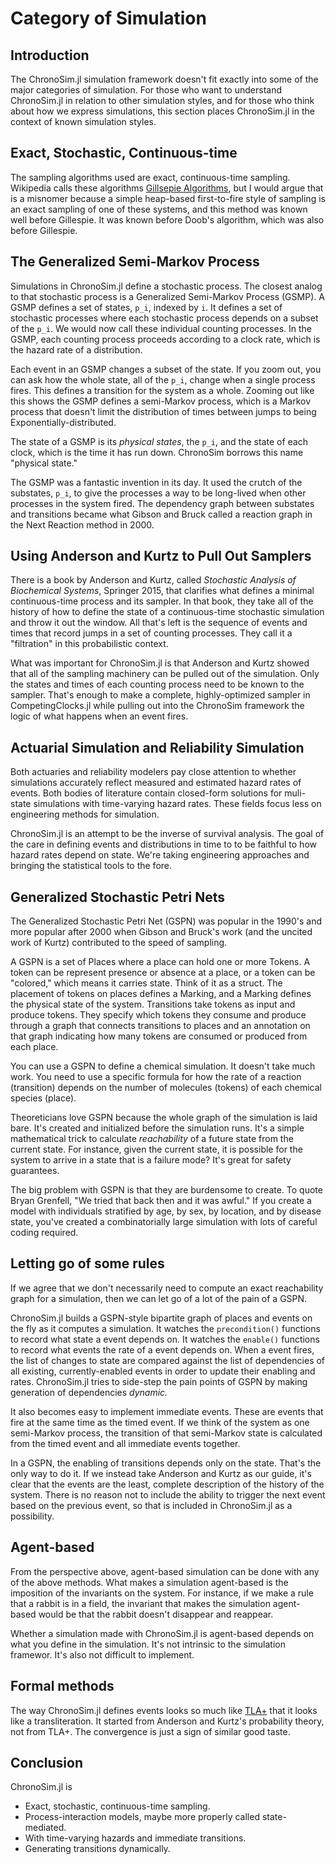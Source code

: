 # Category of Simulation

## Introduction

The ChronoSim.jl simulation framework doesn't fit exactly into some of the major categories of simulation. For those who want to understand ChronoSim.jl in relation to other simulation styles, and for those who think about how we express simulations, this section places ChronoSim.jl in the context of known simulation styles.

## Exact, Stochastic, Continuous-time

The sampling algorithms used are exact, continuous-time sampling. Wikipedia calls these algorithms [Gillsepie Algorithms](https://en.wikipedia.org/wiki/Gillespie_algorithm), but I would argue that is a misnomer because a simple heap-based first-to-fire style of sampling is an exact sampling of one of these systems, and this method was known well before Gillespie. It was known before Doob's algorithm, which was also before Gillespie.

## The Generalized Semi-Markov Process

Simulations in ChronoSim.jl define a stochastic process. The closest analog to that stochastic process is a Generalized Semi-Markov Process (GSMP). A GSMP defines a set of states, ``p_i``, indexed by ``i``. It defines a set of stochastic processes where each stochastic process depends on a subset of the ``p_i``. We would now call these individual counting processes. In the GSMP, each counting process proceeds according to a clock rate, which is the hazard rate of a distribution.

Each event in an GSMP changes a subset of the state. If you zoom out, you can ask how the whole state, all of the ``p_i``, change when a single process fires. This defines a transition for the system as a whole. Zooming out like this shows the GSMP defines a semi-Markov process, which is a Markov process that doesn't limit the distribution of times between jumps to being Exponentially-distributed.

The state of a GSMP is its *physical states*, the ``p_i``, and the state of each clock, which is the time it has run down. ChronoSim borrows this name "physical state."

The GSMP was a fantastic invention in its day. It used the crutch of the substates, ``p_i``, to give the processes a way to be long-lived when other processes in the system fired. The dependency graph between substates and transitions became what Gibson and Bruck called a reaction graph in the Next Reaction method in 2000.

## Using Anderson and Kurtz to Pull Out Samplers

There is a book by Anderson and Kurtz, called <i>Stochastic Analysis of Biochemical Systems</i>, Springer 2015, that clarifies what defines a minimal continuous-time process and its sampler. In that book, they take all of the history of how to define the state of a continuous-time stochastic simulation and throw it out the window. All that's left is the sequence of events and times that record jumps in a set of counting processes. They call it a "filtration" in this probabilistic context.

What was important for ChronoSim.jl is that Anderson and Kurtz showed that all of the sampling machinery can be pulled out of the simulation. Only the states and times of each counting process need to be known to the sampler. That's enough to make a complete, highly-optimized sampler in CompetingClocks.jl while pulling out into the ChronoSim framework the logic of what happens when an event fires.

## Actuarial Simulation and Reliability Simulation

Both actuaries and reliability modelers pay close attention to whether simulations accurately reflect measured and estimated hazard rates of events. Both bodies of literature contain closed-form solutions for muli-state simulations with time-varying hazard rates. These fields focus less on engineering methods for simulation.

ChronoSim.jl is an attempt to be the inverse of survival analysis. The goal of the care in defining events and distributions in time to to be faithful to how hazard rates depend on state. We're taking engineering approaches and bringing the statistical tools to the fore.


## Generalized Stochastic Petri Nets

The Generalized Stochastic Petri Net (GSPN) was popular in the 1990's and more popular after 2000 when Gibson and Bruck's work (and the uncited work of Kurtz) contributed to the speed of sampling.

A GSPN is a set of Places where a place can hold one or more Tokens. A token can be represent presence or absence at a place, or a token can be "colored," which means it carries state. Think of it as a struct. The placement of tokens on places defines a Marking, and a Marking defines the physical state of the system. Transitions take tokens as input and produce tokens. They specify which tokens they consume and produce through a graph that connects transitions to places and an annotation on that graph indicating how many tokens are consumed or produced from each place.

You can use a GSPN to define a chemical simulation. It doesn't take much work. You need to use a specific formula for how the rate of a reaction (transition) depends on the number of molecules (tokens) of each chemical species (place).

Theoreticians love GSPN because the whole graph of the simulation is laid bare. It's created and initialized before the simulation runs. It's a simple mathematical trick to calculate *reachability* of a future state from the current state. For instance, given the current state, it is possible for the system to arrive in a state that is a failure mode? It's great for safety guarantees.

The big problem with GSPN is that they are burdensome to create. To quote Bryan Grenfell, "We tried that back then and it was awful." If you create a model with individuals stratified by age, by sex, by location, and by disease state, you've created a combinatorially large simulation with lots of careful coding required.


## Letting go of some rules

If we agree that we don't necessarily need to compute an exact reachability graph for a simulation, then we can let go of a lot of the pain of a GSPN.

ChronoSim.jl builds a GSPN-style bipartite graph of places and events on the fly as it computes a simulation. It watches the `precondition()` functions to record what state a event depends on. It watches the `enable()` functions to record what events the rate of a event depends on. When a event fires, the list of changes to state are compared against the list of dependencies of all existing, currently-enabled events in order to update their enabling and rates. ChronoSim.jl tries to side-step the pain points of GSPN by making generation of dependencies *dynamic.*

It also becomes easy to implement immediate events. These are events that fire at the same time as the timed event. If we think of the system as one semi-Markov process, the transition of that semi-Markov state is calculated from the timed event and all immediate events together.

In a GSPN, the enabling of transitions depends only on the state. That's the only way to do it. If we instead take Anderson and Kurtz as our guide, it's clear that the events are the least, complete description of the history of the system. There is no reason not to include the ability to trigger the next event based on the previous event, so that is included in ChronoSim.jl as a possibility.

## Agent-based

From the perspective above, agent-based simulation can be done with any of the above methods. What makes a simulation agent-based is the imposition of the invariants on the system. For instance, if we make a rule that a rabbit is in a field, the invariant that makes the simulation agent-based would be that the rabbit doesn't disappear and reappear.

Whether a simulation made with ChronoSim.jl is agent-based depends on what you define in the simulation. It's not intrinsic to the simulation framewor. It's also not difficult to implement.

## Formal methods

The way ChronoSim.jl defines events looks so much like [TLA+](https://learntla.com/) that it looks like a transliteration. It started from Anderson and Kurtz's probability theory, not from TLA+. The convergence is just a sign of similar good taste.

## Conclusion

ChronoSim.jl is

 * Exact, stochastic, continuous-time sampling.
 * Process-interaction models, maybe more properly called state-mediated.
 * With time-varying hazards and immediate transitions.
 * Generating transitions dynamically.
